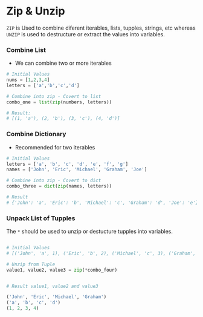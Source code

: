 # Zip & Unzip

`ZIP` is Used to combine diferent iterables, lists, tupples, strings, etc whereas `UNZIP` is used to destructure or extract the values into variables.

### Combine List

- We can combine two or more iterables

```python
# Initial Values
nums = [1,2,3,4] 
letters = ['a','b','c','d']

# Combine into zip - Covert to list
combo_one = list(zip(numbers, letters))

# Result:
# [(1, 'a'), (2, 'b'), (3, 'c'), (4, 'd')]
```

### Combine Dictionary

- Recommended for two iterables

```python
# Initial Values
letters = ['a', 'b', 'c', 'd', 'e', 'f', 'g']
names = ['John', 'Eric', 'Michael', 'Graham', 'Joe']

# Combine into zip - Covert to dict
combo_three = dict(zip(names, letters))

# Result 
# {'John': 'a', 'Eric': 'b', 'Michael': 'c', 'Graham': 'd', 'Joe': 'e'}
```

### Unpack List of Tupples

The `*` should be used to unzip or destucture tupples into variables.

```python

# Initial Values
# [('John', 'a', 1), ('Eric', 'b', 2), ('Michael', 'c', 3), ('Graham', 'd', 4)]

# Unzip from Tuple
value1, value2, value3 = zip(*combo_four)


# Result value1, value2 and value3

('John', 'Eric', 'Michael', 'Graham')
('a', 'b', 'c', 'd')
(1, 2, 3, 4)


```




















